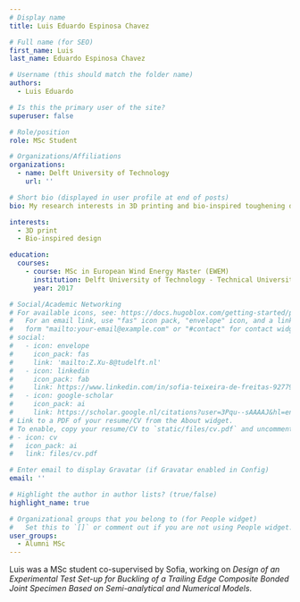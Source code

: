 ```yaml
---
# Display name
title: Luis Eduardo Espinosa Chavez

# Full name (for SEO)
first_name: Luis
last_name: Eduardo Espinosa Chavez

# Username (this should match the folder name)
authors:
  - Luis Eduardo

# Is this the primary user of the site?
superuser: false

# Role/position
role: MSc Student

# Organizations/Affiliations
organizations:
  - name: Delft University of Technology
    url: ''

# Short bio (displayed in user profile at end of posts)
bio: My research interests in 3D printing and bio-inspired toughening designs.

interests:
  - 3D print
  - Bio-inspired design

education:
  courses:
    - course: MSc in European Wind Energy Master (EWEM)
      institution: Delft University of Technology - Technical University of Denmark
      year: 2017

# Social/Academic Networking
# For available icons, see: https://docs.hugoblox.com/getting-started/page-builder/#icons
#   For an email link, use "fas" icon pack, "envelope" icon, and a link in the
#   form "mailto:your-email@example.com" or "#contact" for contact widget.
# social:
#   - icon: envelope
#     icon_pack: fas
#     link: 'mailto:Z.Xu-8@tudelft.nl'
#   - icon: linkedin
#     icon_pack: fab
#     link: https://www.linkedin.com/in/sofia-teixeira-de-freitas-9277941b/?originalSubdomain=nl
#   - icon: google-scholar
#     icon_pack: ai
#     link: https://scholar.google.nl/citations?user=3Pqu--sAAAAJ&hl=en
# Link to a PDF of your resume/CV from the About widget.
# To enable, copy your resume/CV to `static/files/cv.pdf` and uncomment the lines below.
# - icon: cv
#   icon_pack: ai
#   link: files/cv.pdf

# Enter email to display Gravatar (if Gravatar enabled in Config)
email: ''

# Highlight the author in author lists? (true/false)
highlight_name: true

# Organizational groups that you belong to (for People widget)
#   Set this to `[]` or comment out if you are not using People widget.
user_groups:
  - Alumni MSc
---
```


Luis was a MSc student co-supervised by Sofia, working on *Design of an Experimental Test Set-up for Buckling of a Trailing Edge Composite Bonded Joint Specimen Based on Semi-analytical and Numerical Models*.
